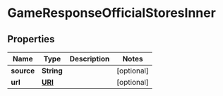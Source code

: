 

# GameResponseOfficialStoresInner

## Properties

Name | Type | Description | Notes
------------ | ------------- | ------------- | -------------
**source** | **String** |  |  [optional]
**url** | [**URI**](URI.md) |  |  [optional]




